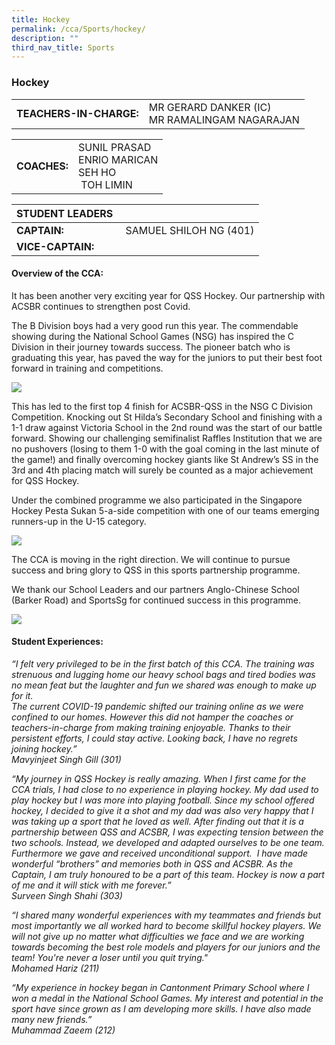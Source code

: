 ```yaml
---
title: Hockey
permalink: /cca/Sports/hockey/
description: ""
third_nav_title: Sports
---
```

### Hockey

|  	|  	|
|---	|---	|
| **TEACHERS-IN-CHARGE:** 	| MR GERARD DANKER (IC)<br>MR RAMALINGAM NAGARAJAN 	|

|  	|  	|
|---	|---	|
| **COACHES:** 	| SUNIL PRASAD <br> ENRIO MARICAN <br> SEH HO <br>  TOH LIMIN 	|

| STUDENT LEADERS 	|  	|
|---	|---	|
| **CAPTAIN:** 	|  SAMUEL SHILOH NG (401)	|
| **VICE-CAPTAIN:** 	|  	|

#### Overview of the CCA:

It has been another very exciting year for QSS Hockey. Our partnership with ACSBR continues to strengthen post Covid.

The B Division boys had a very good run this year. The commendable showing during the National School Games (NSG) has inspired the C Division in their journey towards success. The pioneer batch who is graduating this year, has paved the way for the juniors to put their best foot forward in training and competitions.

<img src="https://drive.google.com/uc?export=view&id=1iccg4rgb5hcQkk01RYCN-IEaa6Tg8AZk">


This has led to the first top 4 finish for ACSBR-QSS in the NSG C Division Competition. Knocking out St Hilda’s Secondary School and finishing with a 1-1 draw against Victoria School in the 2nd round was the start of our battle forward. Showing our challenging semifinalist Raffles Institution that we are no pushovers (losing to them 1-0 with the goal coming in the last minute of the game!) and finally overcoming hockey giants like St Andrew’s SS in the 3rd and 4th placing match will surely be counted as a major achievement for QSS Hockey.

Under the combined programme we also participated in the Singapore Hockey Pesta Sukan 5-a-side competition with one of our teams emerging runners-up in the U-15 category.

<img src="https://drive.google.com/uc?export=view&id=1sMvx0Zz46BxRIRoH3f3r2kqOQTc5j1Oy">

The CCA is moving in the right direction. We will continue to pursue success and bring glory to QSS in this sports partnership programme.

We thank our School Leaders and our partners Anglo-Chinese School (Barker Road) and SportsSg for continued success in this programme.

<img src="https://drive.google.com/uc?export=view&id=1ec-ZPIRw6rw59N2kTNj67PwXKT-KFHOA">



  

#### Student Experiences:

*“I felt very privileged to be in the first batch of this CCA. The training was strenuous and lugging home our heavy school bags and tired bodies was no mean feat but the laughter and fun we shared was enough to make up for it. <br>
The current COVID-19 pandemic shifted our training online as we were confined to our homes. However this did not hamper the coaches or teachers-in-charge from making training enjoyable. Thanks to their persistent efforts, I could stay active. Looking back, I have no regrets joining hockey.”
<br> Mavyinjeet Singh Gill (301)*

  

*“My journey in QSS Hockey is really amazing. When I first came for the CCA trials, I had close to no experience in playing hockey. My dad used to play hockey but I was more into playing football. Since my school offered hockey, I decided to give it a shot and my dad was also very happy that I was taking up a sport that he loved as well. After finding out that it is a partnership between QSS and ACSBR, I was expecting tension between the two schools. Instead, we developed and adapted ourselves to be one team. Furthermore we gave and received unconditional support. 
I have made wonderful “brothers” and memories both in QSS and ACSBR. As the Captain, I am truly honoured to be a part of this team. Hockey is now a part of me and it will stick with me forever.”
<br> Surveen Singh Shahi (303)*

  

*“I shared many wonderful experiences with my teammates and friends but most importantly we all worked hard to become skillful hockey players. We will not give up no matter what difficulties we face and we are working towards becoming the best role models and players for our juniors and the team! You're never a loser until you quit trying."
<br> Mohamed Hariz (211)*

  

*“My experience in hockey began in Cantonment Primary School where I won a medal in the National School Games. My interest and potential in the sport have since grown as I am developing more skills. I have also made many new friends.”
<br> Muhammad Zaeem (212)*